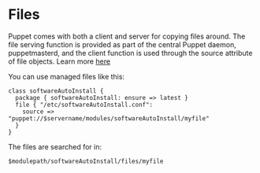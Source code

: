 Files
=====

Puppet comes with both a client and server for copying files around. The file
serving function is provided as part of the central Puppet daemon,
puppetmasterd, and the client function is used through the source attribute of
file objects. Learn more [here](http://projects.puppetlabs.com/projects/puppet/wiki/File_Serving_Configuration)

You can use managed files like this:

    class softwareAutoInstall {
      package { softwareAutoInstall: ensure => latest }
      file { "/etc/softwareAutoInstall.conf":
        source => "puppet://$servername/modules/softwareAutoInstall/myfile"
      }
    }

The files are searched for in:
	
	$modulepath/softwareAutoInstall/files/myfile

